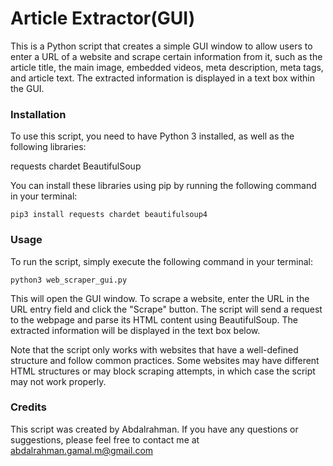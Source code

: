 # Article Extractor(GUI)
This is a Python script that creates a simple GUI window to allow users to enter a URL of a website and scrape certain information from it, such as the article title, the main image, embedded videos, meta description, meta tags, and article text. The extracted information is displayed in a text box within the GUI.

### Installation
To use this script, you need to have Python 3 installed, as well as the following libraries:

requests
chardet
BeautifulSoup

You can install these libraries using pip by running the following command in your terminal:

```python3
pip3 install requests chardet beautifulsoup4
```

### Usage
To run the script, simply execute the following command in your terminal:

```python3
python3 web_scraper_gui.py
```

This will open the GUI window. To scrape a website, enter the URL in the URL entry field and click the "Scrape" button. The script will send a request to the webpage and parse its HTML content using BeautifulSoup. The extracted information will be displayed in the text box below.

Note that the script only works with websites that have a well-defined structure and follow common practices. Some websites may have different HTML structures or may block scraping attempts, in which case the script may not work properly.


### Credits
This script was created by Abdalrahman. If you have any questions or suggestions, please feel free to contact me at abdalrahman.gamal.m@gmail.com
